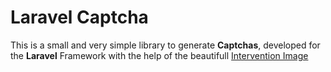 # Laravel Captcha
This is a small and very simple library to generate **Captchas**, developed for the **Laravel** Framework with the help of the beautifull [Intervention Image](https://github.com/Intervention/image)

